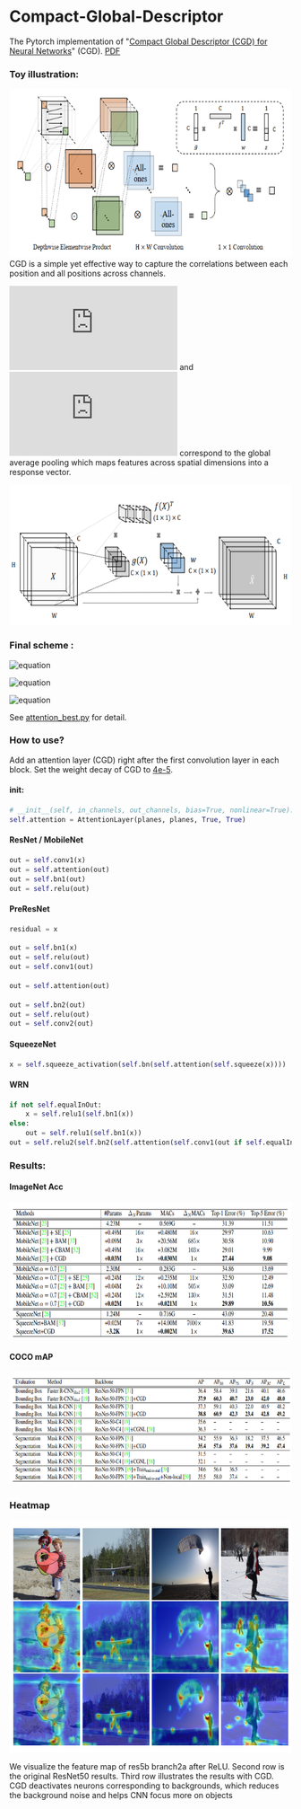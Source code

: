 # Compact-Global-Descriptor
The Pytorch implementation of "[Compact Global Descriptor (CGD) for Neural Networks](https://github.com/HolmesShuan/Compact-Global-Descriptor/blob/master/img/egpaper_for_review.pdf)" (CGD). [PDF](https://github.com/HolmesShuan/Compact-Global-Descriptor/blob/master/img/egpaper_for_review.pdf)

### Toy illustration:
<img src="./img/CGD.png" width="640" height="300" />
CGD is a simple yet effective way to capture the correlations between each position and all positions across channels. 

![equation](http://latex.codecogs.com/gif.latex?f) 
and 
![equation](http://latex.codecogs.com/gif.latex?g) 
correspond to the global average pooling which maps features across spatial dimensions into a response vector.

<img src="./img/CGD2.png" width="600" height="250" />

### Final scheme :
![equation](http://latex.codecogs.com/gif.latex?\psi(X)&=\text{Tanh}(\text{Softmax}(\text{pool}_{ave}(X))\text{pool}_{ave}(X)^Tw))

![equation](http://latex.codecogs.com/gif.latex?\phi(X)&=\text{Tanh}(\text{Softmax}(\text{pool}_{ave}(X))\text{pool}_{max}(X)^Tw'))

![equation](http://latex.codecogs.com/gif.latex?\text{CGD}(X)&=X(1+\text{Tanh}(\psi(X)\phi(X)^Tw''))) 

See [attention_best.py](https://github.com/HolmesShuan/Compact-Global-Descriptor/blob/master/attention_best.py) for detail.

### How to use?
Add an attention layer (CGD) right after the first convolution layer in each block. Set the weight decay of CGD to [4e-5](https://github.com/HolmesShuan/Compact-Global-Descriptor/blob/cb19677522c1c3f3105cac6229ecdc6d432ffb11/classification/imagenet.py#L223).
#### init:
```python
# __init__(self, in_channels, out_channels, bias=True, nonlinear=True):
self.attention = AttentionLayer(planes, planes, True, True)
```
#### ResNet / MobileNet
```python
out = self.conv1(x)
out = self.attention(out)
out = self.bn1(out)
out = self.relu(out)
```
#### PreResNet
```python
residual = x

out = self.bn1(x)
out = self.relu(out)
out = self.conv1(out)

out = self.attention(out)

out = self.bn2(out)
out = self.relu(out)
out = self.conv2(out)
```
#### SqueezeNet
```python
x = self.squeeze_activation(self.bn(self.attention(self.squeeze(x))))
```
#### WRN
```python
if not self.equalInOut:
    x = self.relu1(self.bn1(x))
else:
    out = self.relu1(self.bn1(x))
out = self.relu2(self.bn2(self.attention(self.conv1(out if self.equalInOut else x))))
```

### Results:
#### ImageNet Acc
<img src="./img/imagenet.png" width="700" height="244" />

#### COCO mAP

<img src="./img/coco.png" width="700" height="202" />

### Heatmap

<img src="./img/heatmap.png" width="733" height="413" />

We visualize the feature map of res5b branch2a after ReLU. Second row is the original ResNet50 results.
Third row illustrates the results with CGD. CGD deactivates neurons corresponding to backgrounds, which reduces the background noise and helps CNN focus more on objects
